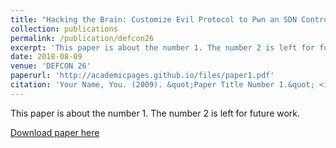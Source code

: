 ```yaml
---
title: "Hacking the Brain: Customize Evil Protocol to Pwn an SDN Controller."
collection: publications
permalink: /publication/defcon26
excerpt: 'This paper is about the number 1. The number 2 is left for future work.'
date: 2018-08-09
venue: 'DEFCON 26'
paperurl: 'http://academicpages.github.io/files/paper1.pdf'
citation: 'Your Name, You. (2009). &quot;Paper Title Number 1.&quot; <i>Journal 1</i>. 1(1).'
---
```

This paper is about the number 1. The number 2 is left for future work.

[Download paper here](http://academicpages.github.io/files/paper1.pdf)


